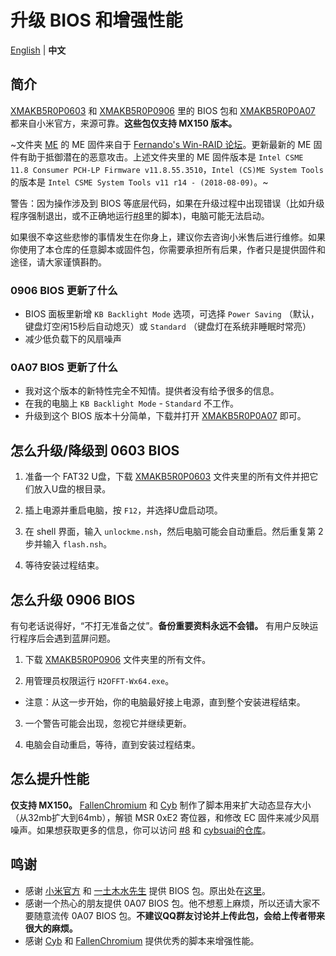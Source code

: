 # 升级 BIOS 和增强性能

[English](README.md) | **中文**

## 简介

[XMAKB5R0P0603](XMAKB5R0P0603) 和 [XMAKB5R0P0906](XMAKB5R0P0906) 里的 BIOS 包和 [XMAKB5R0P0A07](XMAKB5R0P0A07.exe) 都来自小米官方，来源可靠。**这些包仅支持 MX150 版本。**

~文件夹 [ME](ME) 的 ME 固件来自于 [Fernando's Win-RAID 论坛](https://www.win-raid.com/t596f39-Intel-Management-Engine-Drivers-Firmware-amp-System-Tools.html)。更新最新的 ME 固件有助于抵御潜在的恶意攻击。上述文件夹里的 ME 固件版本是 `Intel CSME 11.8 Consumer PCH-LP Firmware v11.8.55.3510`，`Intel (CS)ME System Tools` 的版本是 `Intel CSME System Tools v11 r14 - (2018-08-09)`。~

警告：因为操作涉及到 BIOS 等底层代码，如果在升级过程中出现错误（比如升级程序强制退出，或不正确地运行[#8](https://github.com/stevezhengshiqi/XiaoMi-Pro/issues/8)里的脚本)，电脑可能无法启动。

如果很不幸这些悲惨的事情发生在你身上，建议你去咨询小米售后进行维修。如果你使用了本仓库的任意脚本或固件包，你需要承担所有后果，作者只是提供固件和途径，请大家谨慎斟酌。


### 0906 BIOS 更新了什么

- BIOS 面板里新增 `KB Backlight Mode` 选项，可选择 `Power Saving` （默认，键盘灯空闲15秒后自动熄灭）或 `Standard` （键盘灯在系统非睡眠时常亮）
- 减少低负载下的风扇噪声


### 0A07 BIOS 更新了什么

- 我对这个版本的新特性完全不知情。提供者没有给予很多的信息。
- 在我的电脑上 `KB Backlight Mode` - `Standard` 不工作。
- 升级到这个 BIOS 版本十分简单，下载并打开 [XMAKB5R0P0A07](XMAKB5R0P0A07.exe) 即可。


## 怎么升级/降级到 0603 BIOS

1. 准备一个 FAT32 U盘，下载 [XMAKB5R0P0603](XMAKB5R0P0603) 文件夹里的所有文件并把它们放入U盘的根目录。

2. 插上电源并重启电脑，按 `F12`，并选择U盘启动项。

3. 在 shell 界面，输入 `unlockme.nsh`，然后电脑可能会自动重启。然后重复第 2 步并输入 `flash.nsh`。

4. 等待安装过程结束。


## 怎么升级 0906 BIOS

有句老话说得好，“不打无准备之仗”。**备份重要资料永远不会错。** 有用户反映运行程序后会遇到蓝屏问题。

1. 下载 [XMAKB5R0P0906](XMAKB5R0P0906) 文件夹里的所有文件。

2. 用管理员权限运行 `H2OFFT-Wx64.exe`。
  - 注意：从这一步开始，你的电脑最好接上电源，直到整个安装进程结束。

3. 一个警告可能会出现，忽视它并继续更新。

4. 电脑会自动重启，等待，直到安装过程结束。


## 怎么提升性能

**仅支持 MX150。**
[FallenChromium](https://github.com/FallenChromium) 和 [Cyb](http://4pda.ru/forum/index.php?showuser=914121) 制作了脚本用来扩大动态显存大小（从32mb扩大到64mb），解锁 MSR 0xE2 寄位器，和修改 EC 固件来减少风扇噪声。如果想获取更多的信息，你可以访问 [#8](https://github.com/stevezhengshiqi/XiaoMi-Pro/issues/8) 和 [cybsuai的仓库](https://github.com/cybsuai/Mi-Notebook-Pro-tweaks)。


## 鸣谢

- 感谢 [小米官方](https://www.mi.com/service/bijiben/) 和 [一土木水先生](http://bbs.xiaomi.cn/u-detail-1242799508) 提供 BIOS 包。原出处在[这里](http://bbs.xiaomi.cn/t-36660609-1)。
- 感谢一个热心的朋友提供 0A07 BIOS 包。他不想惹上麻烦，所以还请大家不要随意流传 0A07 BIOS 包。**不建议QQ群友讨论并上传此包，会给上传者带来很大的麻烦。**
- 感谢 [Cyb](http://4pda.ru/forum/index.php?showuser=914121) 和 [FallenChromium](https://github.com/FallenChromium) 提供优秀的脚本来增强性能。
